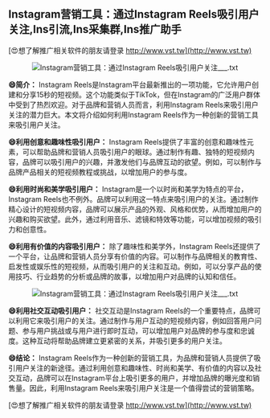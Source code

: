 ## **Instagram营销工具：通过Instagram Reels吸引用户关注,Ins引流,Ins采集群,Ins推广助手**

[😍想了解推广相关软件的朋友请登录 http://www.vst.tw](http://www.vst.tw)

 <center><img src="https://vst.tw/MP4/tuiguang/png/8.png" alt="Instagram营销工具：通过Instagram Reels吸引用户关注___.txt"></center>

**😄简介：**
Instagram Reels是Instagram平台最新推出的一项功能，它允许用户创建和分享15秒的短视频。这个功能类似于TikTok，但在Instagram的广泛用户群体中受到了热烈欢迎。对于品牌和营销人员而言，利用Instagram Reels来吸引用户关注的潜力巨大。本文将介绍如何利用Instagram Reels作为一种创新的营销工具来吸引用户关注。

**😄利用创意和趣味性吸引用户：**
Instagram Reels提供了丰富的创意和趣味性元素，可以帮助品牌和营销人员吸引用户的眼球。通过制作有趣、独特的短视频内容，品牌可以吸引用户的兴趣，并激发他们与品牌互动的欲望。例如，可以制作与品牌产品相关的短视频教程或挑战，以增加用户的参与度。

**😄利用时尚和美学吸引用户：**
Instagram是一个以时尚和美学为特点的平台，Instagram Reels也不例外。品牌可以利用这一特点来吸引用户的关注。通过制作精心设计的短视频内容，品牌可以展示产品的外观、风格和优势，从而增加用户的兴趣和购买欲望。此外，通过利用音乐、滤镜和特效等功能，可以增加视频的吸引力和创意性。

**😄利用有价值的内容吸引用户：**
除了趣味性和美学外，Instagram Reels还提供了一个平台，让品牌和营销人员分享有价值的内容。可以制作与品牌相关的教育性、启发性或娱乐性的短视频，从而吸引用户的关注和互动。例如，可以分享产品的使用技巧、行业趋势的分析或品牌的故事，以增加用户对品牌的认知和信任。

 <center><img src="https://vst.tw/MP4/tuiguang/png/2.png" alt="Instagram营销工具：通过Instagram Reels吸引用户关注___.txt"></center>

**😄利用社交互动吸引用户：**
社交互动是Instagram Reels的一个重要特点，品牌可以利用它来吸引用户的关注。通过制作与用户互动的短视频内容，例如回答用户问题、参与用户挑战或与用户进行即时互动，可以增加用户对品牌的参与度和忠诚度。这种互动将帮助品牌建立更紧密的关系，并吸引更多的用户关注。

**😄结论：**
Instagram Reels作为一种创新的营销工具，为品牌和营销人员提供了吸引用户关注的新途径。通过利用创意和趣味性、时尚和美学、有价值的内容以及社交互动，品牌可以在Instagram平台上吸引更多的用户，并增加品牌的曝光度和销售量。因此，利用Instagram Reels来吸引用户关注是一个值得尝试的营销策略。

[😍想了解推广相关软件的朋友请登录 http://www.vst.tw](http://www.vst.tw)



